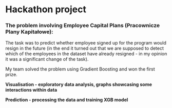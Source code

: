 # Hackathon project
### The problem involving Employee Capital Plans (Pracownicze Plany Kapitałowe):
The task was to predict whether employee signed up for the program would resign in the future (in the end it turned out that we are supposed to detect which of the employees in the dataset have already resigned - in my opinion it was a significant change of the task).

My team solved the problem using Gradient Boosting and won the first prize.

**Visualisation - exploratory data analysis, graphs showcasing some interactions within data**

**Prediction - processing the data and training XGB model**
  
